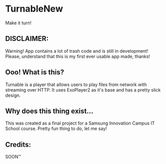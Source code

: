 # TurnableNew
Make it turn!
## DISCLAIMER:
Warning! App contains a lot of trash code and is still in development!
Please, understand that this is my first ever usable app made, thanks!
## Ooo! What is this?
Turnable is a player that allows users to play files from network with streaming over HTTP. It uses ExoPlayer2 as it's base and has a pretty slick design.
## Why does this thing exist...
This was created as a final project for a Samsung Innovation Campus IT School course. Pretty fun thing to do, let me say!
## Credits:
SOON:tm:
